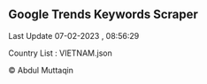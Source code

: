 

## Google Trends Keywords Scraper 
 
Last Update 07-02-2023 , 08:56:29

Country List :
VIETNAM.json



© Abdul Muttaqin 
